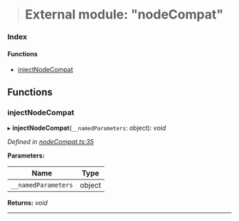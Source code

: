 > # External module: "nodeCompat"

### Index

#### Functions

* [injectNodeCompat](_nodecompat_.md#injectnodecompat)

## Functions

###  injectNodeCompat

▸ **injectNodeCompat**(`__namedParameters`: object): *void*

*Defined in [nodeCompat.ts:35](https://github.com/polkadot-js/api/blob/d027eb0/packages/api/src/nodeCompat.ts#L35)*

**Parameters:**

Name | Type |
------ | ------ |
`__namedParameters` | object |

**Returns:** *void*

___